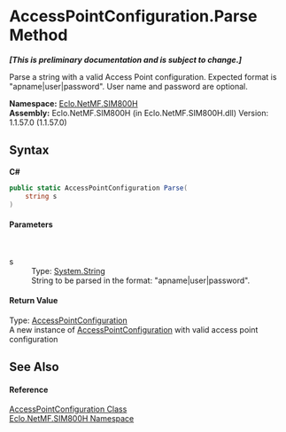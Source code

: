 # AccessPointConfiguration.Parse Method 
 _**\[This is preliminary documentation and is subject to change.\]**_

Parse a string with a valid Access Point configuration. Expected format is "apname|user|password". User name and password are optional.

**Namespace:**&nbsp;<a href="N_Eclo_NetMF_SIM800H">Eclo.NetMF.SIM800H</a><br />**Assembly:**&nbsp;Eclo.NetMF.SIM800H (in Eclo.NetMF.SIM800H.dll) Version: 1.1.57.0 (1.1.57.0)

## Syntax

**C#**<br />
``` C#
public static AccessPointConfiguration Parse(
	string s
)
```


#### Parameters
&nbsp;<dl><dt>s</dt><dd>Type: <a href="http://msdn2.microsoft.com/en-us/library/s1wwdcbf" target="_blank">System.String</a><br />String to be parsed in the format: "apname|user|password".</dd></dl>

#### Return Value
Type: <a href="T_Eclo_NetMF_SIM800H_AccessPointConfiguration">AccessPointConfiguration</a><br />A new instance of <a href="T_Eclo_NetMF_SIM800H_AccessPointConfiguration">AccessPointConfiguration</a> with valid access point configuration

## See Also


#### Reference
<a href="T_Eclo_NetMF_SIM800H_AccessPointConfiguration">AccessPointConfiguration Class</a><br /><a href="N_Eclo_NetMF_SIM800H">Eclo.NetMF.SIM800H Namespace</a><br />